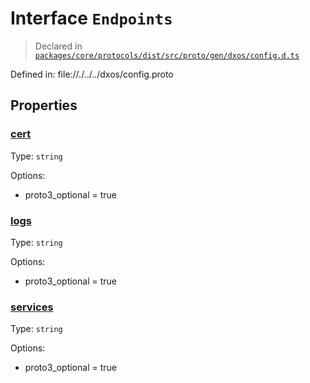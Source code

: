 # Interface `Endpoints`
> Declared in [`packages/core/protocols/dist/src/proto/gen/dxos/config.d.ts`]()

Defined in:
   file://./../../dxos/config.proto
## Properties
### [cert]()
Type: <code>string</code>

Options:
  - proto3_optional = true
### [logs]()
Type: <code>string</code>

Options:
  - proto3_optional = true
### [services]()
Type: <code>string</code>

Options:
  - proto3_optional = true